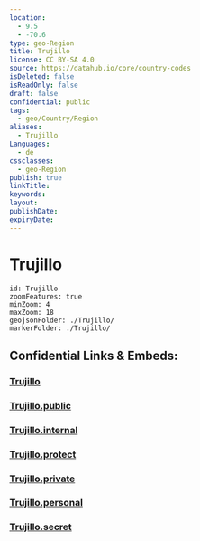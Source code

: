 ```yaml
---
location:
  - 9.5
  - -70.6
type: geo-Region
title: Trujillo
license: CC BY-SA 4.0
source: https://datahub.io/core/country-codes
isDeleted: false
isReadOnly: false
draft: false
confidential: public
tags:
  - geo/Country/Region
aliases:
  - Trujillo
Languages:
  - de
cssclasses:
  - geo-Region
publish: true
linkTitle:
keywords:
layout:
publishDate:
expiryDate:
---
```


# Trujillo

```leaflet
id: Trujillo
zoomFeatures: true 
minZoom: 4 
maxZoom: 18
geojsonFolder: ./Trujillo/
markerFolder: ./Trujillo/
```


## Confidential Links & Embeds: 

### [Trujillo](/_Standards/Earth/Continent/America~South/Venezuela/States~Venezuela/Trujillo.md) 

### [Trujillo.public](/_public/Earth/Continent/America~South/Venezuela/States~Venezuela/Trujillo.public.md) 

### [Trujillo.internal](/_internal/Earth/Continent/America~South/Venezuela/States~Venezuela/Trujillo.internal.md) 

### [Trujillo.protect](/_protect/Earth/Continent/America~South/Venezuela/States~Venezuela/Trujillo.protect.md) 

### [Trujillo.private](/_private/Earth/Continent/America~South/Venezuela/States~Venezuela/Trujillo.private.md) 

### [Trujillo.personal](/_personal/Earth/Continent/America~South/Venezuela/States~Venezuela/Trujillo.personal.md) 

### [Trujillo.secret](/_secret/Earth/Continent/America~South/Venezuela/States~Venezuela/Trujillo.secret.md)

